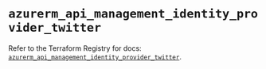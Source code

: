 # `azurerm_api_management_identity_provider_twitter`

Refer to the Terraform Registry for docs: [`azurerm_api_management_identity_provider_twitter`](https://registry.terraform.io/providers/hashicorp/azurerm/4.31.0/docs/resources/api_management_identity_provider_twitter).
